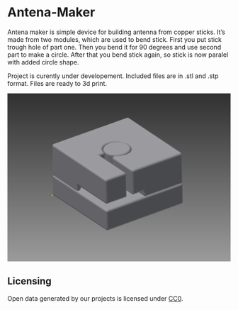# Antena-Maker

Antena maker is simple device for building antenna from copper sticks. It’s made from two modules, which are used to bend stick. First you put stick trough hole of part one. Then you bend it for 90 degrees and use second part to make a circle. After that you bend stick again, so stick is now paralel with added circle shape.

Project is curently under developement. Included files are in .stl and .stp format. Files are ready to 3d print.

![Screenshot](AntenaFiles/Image3.png)

## Licensing


Open data generated by our projects is licensed under [CC0](https://creativecommons.org/publicdomain/zero/1.0/legalcode).
